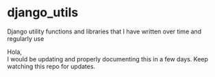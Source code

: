 # django_utils
Django utility functions and libraries that I have written over time and regularly use



Hola,  
I would be updating and properly documenting this in a few days. Keep watching this repo for updates.